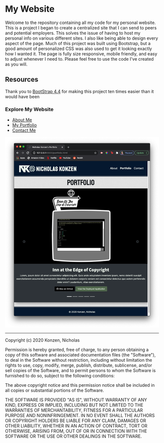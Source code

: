 # My Website #
Welcome to the repository containing all my code for my personal website. This is a project I began to create a centralized site that I can send to peers and potential employers. This solves the issue of having to host my personal info on various different sites. I also like being able to design every aspect of the page. Much of this project was built using Bootstrap, but a good amount of personalized CSS was also used to get it looking exactly how I wanted it. The page is fully size responsive, mobile friendly, and easy to adjust whenever I need to. Please feel free to use the code I've created as you will.

## Resources ##

Thank you to [BootStrap 4.4](https://getbootstrap.com) for making this project ten times easier than it would have been

### Explore My Website ###

* [About Me](https://ntkonzen.github.io/My-Portfolio/#/about)
* [My Portfolio](https://ntkonzen.github.io/My-Portfolio/#/portfolio)
* [Contact Me](https://ntkonzen.github.io/My-Portfolio/#/contact)

[![A screenshot of the deployed About page](./src/components/assets/images/screenshot.png)](https://ntkonzen.github.io/My-Portfolio/#/portfolio)

---
Copyright (c) 2020 Konzen, Nicholas

Permission is hereby granted, free of charge, to any person obtaining a copy
of this software and associated documentation files (the "Software"), to deal
in the Software without restriction, including without limitation the rights
to use, copy, modify, merge, publish, distribute, sublicense, and/or sell
copies of the Software, and to permit persons to whom the Software is
furnished to do so, subject to the following conditions:

The above copyright notice and this permission notice shall be included in all
copies or substantial portions of the Software.

THE SOFTWARE IS PROVIDED "AS IS", WITHOUT WARRANTY OF ANY KIND, EXPRESS OR
IMPLIED, INCLUDING BUT NOT LIMITED TO THE WARRANTIES OF MERCHANTABILITY,
FITNESS FOR A PARTICULAR PURPOSE AND NONINFRINGEMENT. IN NO EVENT SHALL THE
AUTHORS OR COPYRIGHT HOLDERS BE LIABLE FOR ANY CLAIM, DAMAGES OR OTHER
LIABILITY, WHETHER IN AN ACTION OF CONTRACT, TORT OR OTHERWISE, ARISING FROM,
OUT OF OR IN CONNECTION WITH THE SOFTWARE OR THE USE OR OTHER DEALINGS IN THE
SOFTWARE.


